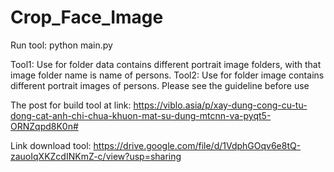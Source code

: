 # Crop_Face_Image
Run tool:
python main.py 

Tool1: Use for folder data contains different portrait 
image folders, with that image folder name is name
of persons. 
Tool2: Use for folder image contains different portrait 
images of persons.
Please see the guideline before use

The post for build tool  at link: https://viblo.asia/p/xay-dung-cong-cu-tu-dong-cat-anh-chi-chua-khuon-mat-su-dung-mtcnn-va-pyqt5-ORNZqpd8K0n#

Link download tool: https://drive.google.com/file/d/1VdphGOqv6e8tQ-zauoIqXKZcdINKmZ-c/view?usp=sharing
